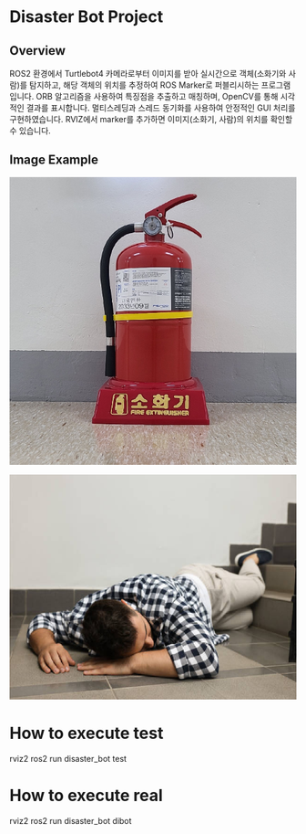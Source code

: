 # Disaster Bot Project

## Overview
ROS2 환경에서 Turtlebot4 카메라로부터 이미지를 받아 실시간으로 객체(소화기와 사람)를 탐지하고, 해당 객체의 위치를 추정하여 ROS Marker로 퍼블리시하는 프로그램입니다. ORB 알고리즘을 사용하여 특징점을 추출하고 매칭하며, OpenCV를 통해 시각적인 결과를 표시합니다. 멀티스레딩과 스레드 동기화를 사용하여 안정적인 GUI 처리를 구현하였습니다. RVIZ에서 marker를 추가하면 이미지(소화기, 사람)의 위치를 확인할 수 있습니다.


## Image Example
![이미지 설명](disaster_bot/ext_orig.png)

![이미지 설명](disaster_bot/man_orig.png)

How to execute test
===============================
rviz2
ros2 run disaster_bot test


How to execute real
===============================
rviz2
ros2 run disaster_bot dibot
